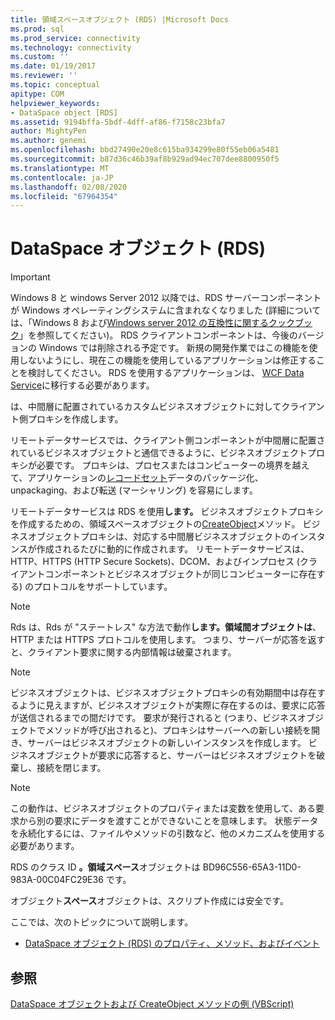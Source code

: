 ```yaml
---
title: 領域スペースオブジェクト (RDS) |Microsoft Docs
ms.prod: sql
ms.prod_service: connectivity
ms.technology: connectivity
ms.custom: ''
ms.date: 01/19/2017
ms.reviewer: ''
ms.topic: conceptual
apitype: COM
helpviewer_keywords:
- DataSpace object [RDS]
ms.assetid: 9194bffa-5bdf-4dff-af86-f7158c23bfa7
author: MightyPen
ms.author: genemi
ms.openlocfilehash: bbd27490e20e8c615ba934299e80f55eb06a5481
ms.sourcegitcommit: b87d36c46b39af8b929ad94ec707dee8800950f5
ms.translationtype: MT
ms.contentlocale: ja-JP
ms.lasthandoff: 02/08/2020
ms.locfileid: "67964354"
---
```

# <a name="dataspace-object-rds"></a>DataSpace オブジェクト (RDS)
> [!IMPORTANT]
>  Windows 8 と windows Server 2012 以降では、RDS サーバーコンポーネントが Windows オペレーティングシステムに含まれなくなりました (詳細については、「Windows 8 および[Windows server 2012 の互換性に関するクックブック](https://www.microsoft.com/download/details.aspx?id=27416)」を参照してください)。 RDS クライアントコンポーネントは、今後のバージョンの Windows では削除される予定です。 新規の開発作業ではこの機能を使用しないようにし、現在この機能を使用しているアプリケーションは修正することを検討してください。 RDS を使用するアプリケーションは、 [WCF Data Service](https://go.microsoft.com/fwlink/?LinkId=199565)に移行する必要があります。  
  
 は、中間層に配置されているカスタムビジネスオブジェクトに対してクライアント側プロキシを作成します。  
  
 リモートデータサービスでは、クライアント側コンポーネントが中間層に配置されているビジネスオブジェクトと通信できるように、ビジネスオブジェクトプロキシが必要です。 プロキシは、プロセスまたはコンピューターの境界を越えて、アプリケーションの[レコードセット](../../../ado/reference/ado-api/recordset-object-ado.md)データのパッケージ化、unpackaging、および転送 (マーシャリング) を容易にします。  
  
 リモートデータサービスは RDS を使用**します。** ビジネスオブジェクトプロキシを作成するための、領域スペースオブジェクトの[CreateObject](../../../ado/reference/rds-api/createobject-method-rds.md)メソッド。 ビジネスオブジェクトプロキシは、対応する中間層ビジネスオブジェクトのインスタンスが作成されるたびに動的に作成されます。 リモートデータサービスは、HTTP、HTTPS (HTTP Secure Sockets)、DCOM、およびインプロセス (クライアントコンポーネントとビジネスオブジェクトが同じコンピューターに存在する) のプロトコルをサポートしています。  
  
> [!NOTE]
>  Rds は、Rds が "ステートレス" な方法で動作**します。領域間オブジェクトは**、HTTP または HTTPS プロトコルを使用します。 つまり、サーバーが応答を返すと、クライアント要求に関する内部情報は破棄されます。  
  
> [!NOTE]
>  ビジネスオブジェクトは、ビジネスオブジェクトプロキシの有効期間中は存在するように見えますが、ビジネスオブジェクトが実際に存在するのは、要求に応答が送信されるまでの間だけです。 要求が発行されると (つまり、ビジネスオブジェクトでメソッドが呼び出されると)、プロキシはサーバーへの新しい接続を開き、サーバーはビジネスオブジェクトの新しいインスタンスを作成します。 ビジネスオブジェクトが要求に応答すると、サーバーはビジネスオブジェクトを破棄し、接続を閉じます。  
  
> [!NOTE]
>  この動作は、ビジネスオブジェクトのプロパティまたは変数を使用して、ある要求から別の要求にデータを渡すことができないことを意味します。 状態データを永続化するには、ファイルやメソッドの引数など、他のメカニズムを使用する必要があります。  
  
 RDS のクラス ID **。領域スペース**オブジェクトは BD96C556-65A3-11D0-983A-00C04FC29E36 です。  
  
 オブジェクト**スペース**オブジェクトは、スクリプト作成には安全です。  
  
 ここでは、次のトピックについて説明します。  
  
-   [DataSpace オブジェクト (RDS) のプロパティ、メソッド、およびイベント](../../../ado/reference/rds-api/dataspace-object-rds-properties-methods-and-events.md)  
  
## <a name="see-also"></a>参照  
 [DataSpace オブジェクトおよび CreateObject メソッドの例 (VBScript)](../../../ado/reference/rds-api/dataspace-object-and-createobject-method-example-vbscript.md)


